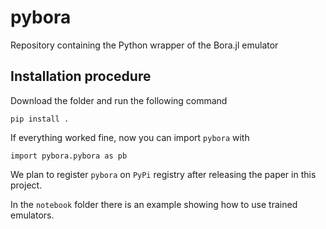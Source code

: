 # pybora
Repository containing the Python wrapper of the Bora.jl emulator

## Installation procedure

Download the folder and run the following command

```
pip install .
```

If everything worked fine, now you can import `pybora` with

```
import pybora.pybora as pb
```

We plan to register `pybora` on `PyPi` registry after releasing the paper in this project.

In the `notebook` folder there is an example showing how to use trained emulators.
